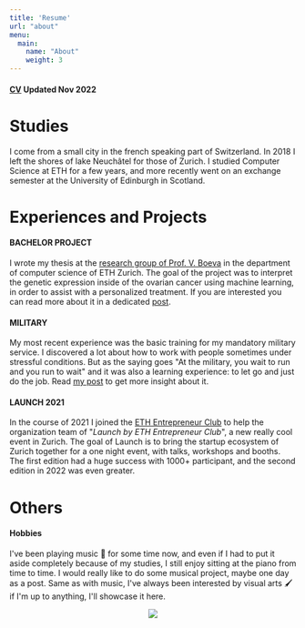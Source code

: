 ```yaml
---
title: 'Resume'
url: "about"
menu:
  main:
    name: "About"
    weight: 3
---
```


#### [CV](/pages/files/CV_Antoine_Combremont.pdf) Updated Nov 2022

# Studies
I come from a small city in the french speaking part of Switzerland. In 2018 I left the shores of lake Neuchâtel for those of Zurich. I studied Computer Science at ETH for a few years, and more recently went on an exchange semester at the University of Edinburgh in Scotland.

# Experiences and Projects
#### BACHELOR PROJECT
I wrote my thesis at the [research group of Prof. V. Boeva](http://boevalab.inf.ethz.ch) in the department of computer science of ETH Zurich. The goal of the project was to interpret the genetic expression inside of the ovarian cancer using machine learning, in order to assist with a personalized treatment. If you are interested you can read more about it in a dedicated [post](/posts/ovarian).

#### MILITARY
My most recent experience was the basic training for my mandatory military service. I discovered a lot about how to work with people sometimes under stressful conditions. But as the saying goes "At the military, you wait to run and you run to wait" and it was also a learning experience: to let go and just do the job. Read [my post](/posts/santa_barbara) to get more insight about it. 

#### LAUNCH 2021
In the course of 2021 I joined the [ETH Entrepreneur Club](https://eth.ec) to help the organization team of "_Launch by ETH Entrepreneur Club_", a new really cool event in Zurich. The goal of Launch is to bring the startup ecosystem of Zurich together for a one night event, with talks, workshops and booths. The first edition had a huge success with 1000+ participant, and the second edition in 2022 was even greater.  

# Others
#### Hobbies
I've been playing music 🎹 for some time now, and even if I had to put it aside completely because of my studies, I still enjoy sitting at the piano from time to time. I would really like to do some musical project, maybe one day as a post. Same as with music, I've always been interested by visual arts 🖌️ if I'm up to anything, I'll showcase it here. 

<p align="center"><img src = "/pages/files/cardinal.jpg", style="border-radius: 5%"></p>

<!-- > _"Nothing tastes better than a cold beer at a music festival"_ - Lots of people -->

<!-- <p align="center"><img src = "/pages/files/uoe.jpg", style="border-radius: 5%; width: 50%; height: 50%"></p> -->

<!-- >_"University of Edinburgh, College of Theology at sunset"_ -->